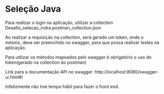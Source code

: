 # Seleção Java

Para realizar o login na aplicação, utilizar a collection Desafio_selecao_indra.postman_collection.json

Ao realizar a requisição na collection, será gerado um token, onde o mesmo, deve ser preenchido no swagger,
para que possa realizar testes na aplicação.

Para utilizar os métodos mapeados pelo swagger é obrigatório o uso do token(gerado na collection do postman)

Link para a documentação API no swagger: http://localhost:8080/swagger-ui.html#/

Infelizmente não tive tempo hábil para fazer o front end.